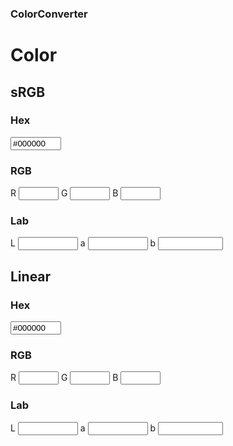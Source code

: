 ### ColorConverter

# Color
<link rel="stylesheet" href="styles.css">
<div class="begin-twoColumns"></div>
<div class="leftColumn">

## sRGB

<canvas id="colorCanvas" width="200" height="100"></canvas>

### Hex
<input id="inputHex" type="text" oninput="UpdateHex(this)" value="#000000" size="7" pattern="^#?[a-f\d]{6}$" title="(i.e. #1ad, #123456, #ffaa33)" /> 

### RGB
R <input id="inputRed" type="number" oninput="UpdateRGB()" min="0" max="255" size="4"/>
G <input id="inputGreen" type="number" oninput="UpdateRGB()" min="0" max="255" size="4"/>
B <input id="inputBlue" type="number"  oninput="UpdateRGB()" min="0" max="255" size="4"/>
      
### Lab
L <input id="inputL" type="number" step=".001" min="0" max="100" size="6"/>
a <input id="inputA" type="number" step=".001" min="-90" max = "100" size="6" />
b <input id="inputB" type="number" step=".001" min="-110" max = "100" size="6" />
</div>


<div class="rightColumn">

## Linear 

<canvas id="colorCanvasLinear" width="200" height="100"></canvas>

### Hex
<input id="inputHexLinear" type="text" oninput="UpdateHexLinear(this)" value="#000000" size="7" pattern="^#?[a-f\d]{6}$" title="(i.e. #1ad, #123456, #ffaa33)" /> 

### RGB
R <input id="inputRedLinear" type="number" oninput="UpdateRGBLinear()" min="0" max="255" size="4" />
G <input id="inputGreenLinear" type="number"  oninput="UpdateRGBLinear()" min="0" max="255" size="4"/>
B <input id="inputBlueLinear" type="number"  oninput="UpdateRGBLinear()" min="0" max="255" size="4" />
    
### Lab
L <input id="inputLLinear" type="number" step=".001" min="0" max="100" size="6" />
a <input id="inputALinear" type="number" step=".001" min="-90" max = "100" size="6" />
b <input id="inputBLinear" type="number" step=".001" min="-110" max = "100" size="6" />
<div>
<div class="end-twoColumns"></div>

<script src="js/hex.js" type="text/javascript"></script>
<script src="js/rgb.js" type="text/javascript"></script>
<script src="js/Lab.js" type="text/javascript"></script>
<script src="js/RAL.js" type="text/javascript"></script>
<script src="js/main.js" type="text/javascript"></script>